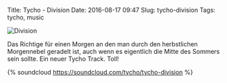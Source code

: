 Title: Tycho - Division
Date: 2016-08-17 09:47
Slug: tycho-division
Tags: tycho, music

![Division]({static}/images/tycho-division.jpg)

Das Richtige für einen Morgen an den man durch den herbstlichen Morgennebel geradelt ist, auch wenn es eigentlich die Mitte des Sommers sein sollte. Ein neuer Tycho Track. Toll!

{% soundcloud https://soundcloud.com/tycho/tycho-division %}
